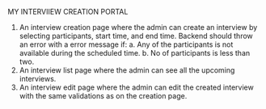 MY INTERVIIEW CREATION PORTAL

1. An interview creation page where the admin can create an interview by selecting participants, start time, and end time. Backend should throw an error with a error message if:
    a. Any of the participants is not available during the scheduled time.
    b. No of participants is less than two.
2. An interview list page where the admin can see all the upcoming interviews.
3. An interview edit page where the admin can edit the created interview with the same validations as on the creation page.
